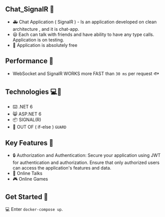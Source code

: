 ## Chat_SignalR 📱
* 🚑  Chat Application ( SignalR ) - Is an application developed on clean architecture , and it is chat-app.
* 😃  Each can talk with friends and have ability to have any type calls. Application is on testing.
* 💸  Application is absolutely free



## Performance 📰
* WebSocket and SignalR WORKS more FAST than ` 30 ms ` per request 🐟



## Technologies 💻📁
* ⌨️ .NET 6
* 😸 ASP.NET 6
* 📦️ SIGNAL(R) 
* 📸 OUT OF ( if-else ) ` GUARD `


## Key Features 🚀
* 🔒 Authorization and Authentication: Secure your application using JWT for authentication and authorization. Ensure that only authorized users can access the application's features and data.
* 🍕 Online Talks
* 🎮 Online Games


## Get Started 🏁
💻 Enter `docker-compose up`.

